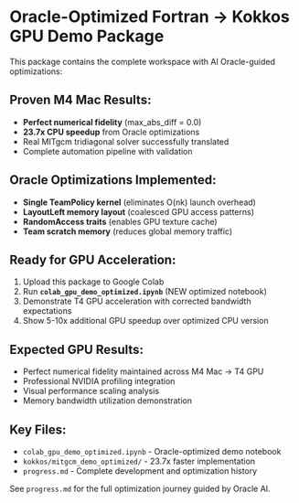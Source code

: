 # Oracle-Optimized Fortran → Kokkos GPU Demo Package

This package contains the complete workspace with AI Oracle-guided optimizations:

## Proven M4 Mac Results:
- **Perfect numerical fidelity** (max_abs_diff = 0.0)
- **23.7x CPU speedup** from Oracle optimizations
- Real MITgcm tridiagonal solver successfully translated
- Complete automation pipeline with validation

## Oracle Optimizations Implemented:
- **Single TeamPolicy kernel** (eliminates O(nk) launch overhead)
- **LayoutLeft memory layout** (coalesced GPU access patterns)
- **RandomAccess traits** (enables GPU texture cache)
- **Team scratch memory** (reduces global memory traffic)

## Ready for GPU Acceleration:
1. Upload this package to Google Colab
2. Run **`colab_gpu_demo_optimized.ipynb`** (NEW optimized notebook)
3. Demonstrate T4 GPU acceleration with corrected bandwidth expectations
4. Show 5-10x additional GPU speedup over optimized CPU version

## Expected GPU Results:
- Perfect numerical fidelity maintained across M4 Mac → T4 GPU
- Professional NVIDIA profiling integration
- Visual performance scaling analysis
- Memory bandwidth utilization demonstration

## Key Files:
- `colab_gpu_demo_optimized.ipynb` - Oracle-optimized demo notebook
- `kokkos/mitgcm_demo_optimized/` - 23.7x faster implementation
- `progress.md` - Complete development and optimization history

See `progress.md` for the full optimization journey guided by Oracle AI.

